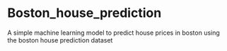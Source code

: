 # Boston_house_prediction

A simple machine learning model to predict house prices in boston using the boston house prediction dataset
